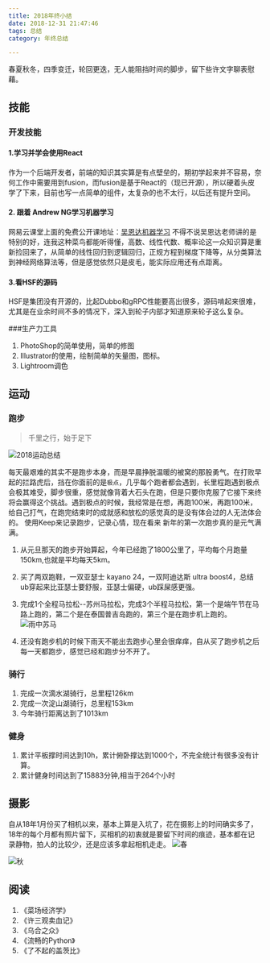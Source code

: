 ```yaml
---
title: 2018年终小结
date: 2018-12-31 21:47:46
tags: 总结
category: 年终总结

---
```


春夏秋冬，四季变迁，轮回更迭，无人能阻挡时间的脚步，留下些许文字聊表慰藉。


## 技能
### 开发技能
#### 1.学习并学会使用React
 作为一个后端开发者，前端的知识其实算是有点壁垒的，期初学起来并不容易，奈何工作中需要用到fusion，而fusion是基于React的（现已开源），所以硬着头皮学了下来，目前也写一点简单的组件，太复杂的也不太行，以后还有提升空间。
#### 2. 跟着 Andrew NG学习机器学习
网易云课堂上面的免费公开课地址：[吴恩达机器学习](https://study.163.com/course/courseMain.htm?courseId=1004570029)
不得不说吴恩达老师讲的是特别的好，连我这种菜鸟都能听得懂，高数、线性代数、概率论这一众知识算是重新捡回来了，从简单的线性回归到逻辑回归，正规方程到梯度下降等，从分类算法到神经网络算法等，但是感觉依然只是皮毛，能实际应用还有点距离。
#### 3.看HSF的源码
HSF是集团没有开源的，比起Dubbo和gRPC性能要高出很多，源码啃起来很难，尤其是在业余时间不多的情况下，深入到轮子内部才知道原来轮子这么复杂。

<!-- more -->
###生产力工具 
1. PhotoShop的简单使用，简单的修图
2. Illustrator的使用，绘制简单的矢量图，图标。
3. Lightroom调色
## 运动
### 跑步
>千里之行，始于足下

![2018运动总结](https://upload-images.jianshu.io/upload_images/170138-921ac0a0390cb5a9.png?imageMogr2/auto-orient/strip%7CimageView2/2/w/1240)

每天最艰难的其实不是跑步本身，而是早晨挣脱温暖的被窝的那股勇气。在打败早起的拦路虎后，挡在你面前的是`极点`，几乎每个跑者都会遇到，长里程跑遇到极点会极其难受，脚步很重，感觉就像背着大石头在跑，但是只要你克服了它接下来终将会赢得这个挑战。遇到极点的时候，我经常是在想，再跑100米，再跑100米，给自己打气，在跑完结束时的成就感和放松的感觉真的是没有体会过的人无法体会的。
使用Keep来记录跑步，记录心情，现在看来 新年的第一次跑步真的是元气满满。
1. 从元旦那天的跑步开始算起，今年已经跑了1800公里了，平均每个月跑量150km,也就是平均每天5km。
2. 买了两双跑鞋，一双亚瑟士 kayano 24，一双阿迪达斯 ultra boost4，总结 ub穿起来比亚瑟士要舒服，亚瑟士偏硬，ub踩屎感更强。
3. 完成1个全程马拉松--苏州马拉松，完成3个半程马拉松，第一个是端午节在马路上跑的，第二个是在泰国普吉岛跑的，第三个是在跑步机上跑的。
![雨中苏马](https://upload-images.jianshu.io/upload_images/170138-c6f5806c1230cad0.png?imageMogr2/auto-orient/strip%7CimageView2/2/w/1240)

4. 还没有跑步机的时候下雨天不能出去跑步心里会很痒痒，自从买了跑步机之后每一天都跑步，感觉已经和跑步分不开了。
### 骑行
1. 完成一次滴水湖骑行，总里程126km
2. 完成一次淀山湖骑行，总里程153km
3. 今年骑行距离达到了1013km

### 健身
1. 累计平板撑时间达到10h，累计俯卧撑达到1000个，不完全统计有很多没有计算。
2. 累计健身时间达到了15883分钟,相当于264个小时

## 摄影
自从18年1月份买了相机以来，基本上算是入坑了，花在摄影上的时间确实多了，18年的每个月都有照片留下，买相机的初衷就是要留下时间的痕迹，基本都在记录静物，拍人的比较少，还是应该多拿起相机走走。
![春](https://upload-images.jianshu.io/upload_images/170138-b91d33e6cb3ce603.png?imageMogr2/auto-orient/strip%7CimageView2/2/w/1240)

![秋](https://upload-images.jianshu.io/upload_images/170138-47181f8846ff9f3e.png?imageMogr2/auto-orient/strip%7CimageView2/2/w/1240)


## 阅读
1. 《菜场经济学》
2. 《许三观卖血记》
3. 《乌合之众》
4.  《流畅的Python》
5.  《了不起的盖茨比》
